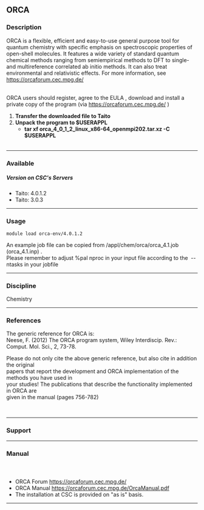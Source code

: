 ## ORCA

### Description

ORCA is a flexible, efficient and easy-to-use general purpose tool for
quantum chemistry  with specific emphasis on  spectroscopic properties
of  open-shell  molecules. It  features  a  wide variety  of  standard
quantum chemical methods ranging from  semiempirical methods to DFT to
single- and multireference  correlated ab initio methods.  It can also
treat environmental  and relativistic  effects. For  more information,
see
<https://orcaforum.cec.mpg.de/>  
 

ORCA users should register, agree to the EULA , download and install a
private copy of the program (via <https://orcaforum.cec.mpg.de/> )

1.  **Transfer the downloaded file to Taito**
2.  **Unpack the program to $USERAPPL**
    -   **tar xf orca\_4\_0\_1\_2\_linux\_x86-64\_openmpi202.tar.xz -C
        $USERAPPL**  
         

------------------------------------------------------------------------

### Available

##### Version on CSC's Servers

-   Taito: 4.0.1.2
-   Taito: 3.0.3

------------------------------------------------------------------------

### Usage

`module load orca-env/4.0.1.2 `  
  
An example job file can be copied from /appl/chem/orca/orca\_4.1.job
(orca\_4.1.inp) .  
Please remember to  adjust %pal nproc in your input  file according to
the  --ntasks in your jobfile

------------------------------------------------------------------------

### Discipline

Chemistry  

------------------------------------------------------------------------

### References

The generic reference for ORCA is:  
Neese, F.  (2012) The  ORCA program  system, Wiley  Interdiscip. Rev.:
Comput. Mol. Sci., 2, 73-78.

Please do not only cite the above generic reference, but also cite in
addition the original  
papers that report the development and ORCA implementation of the
methods you have used in  
your studies! The publications that describe the functionality
implemented in ORCA are  
given in the manual (pages 756-782)

 

------------------------------------------------------------------------

### Support

------------------------------------------------------------------------

### Manual

####  

-   ORCA Forum <https://orcaforum.cec.mpg.de/>
-   ORCA Manual <https://orcaforum.cec.mpg.de/OrcaManual.pdf>
-   The installation at CSC is provided on "as is" basis.

------------------------------------------------------------------------
